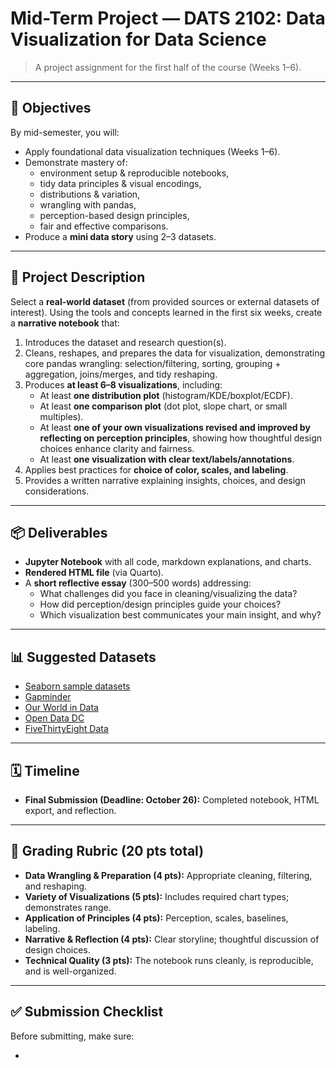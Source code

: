 # Mid-Term Project — DATS 2102: Data Visualization for Data Science

> A project assignment for the first half of the course (Weeks 1–6).

---

## 🎯 Objectives

By mid-semester, you will:

- Apply foundational data visualization techniques (Weeks 1–6).
- Demonstrate mastery of:
  - environment setup & reproducible notebooks,
  - tidy data principles & visual encodings,
  - distributions & variation,
  - wrangling with pandas,
  - perception-based design principles,
  - fair and effective comparisons.
- Produce a **mini data story** using 2–3 datasets.

---

## 📖 Project Description

Select a **real-world dataset** (from provided sources or external datasets of interest). Using the tools and concepts learned in the first six weeks, create a **narrative notebook** that:

1. Introduces the dataset and research question(s).
2. Cleans, reshapes, and prepares the data for visualization, demonstrating core pandas wrangling: selection/filtering, sorting, grouping + aggregation, joins/merges, and tidy reshaping.
3. Produces **at least 6–8 visualizations**, including:
   - At least **one distribution plot** (histogram/KDE/boxplot/ECDF).
   - At least **one comparison plot** (dot plot, slope chart, or small multiples).
   - At least **one of your own visualizations revised and improved by reflecting on perception principles**, showing how thoughtful design choices enhance clarity and fairness.
   - At least **one visualization with clear text/labels/annotations**.
4. Applies best practices for **choice of color, scales, and labeling**.
5. Provides a written narrative explaining insights, choices, and design considerations.

---

## 📦 Deliverables

- **Jupyter Notebook** with all code, markdown explanations, and charts.
- **Rendered HTML file** (via Quarto).
- A **short reflective essay** (300–500 words) addressing:
  - What challenges did you face in cleaning/visualizing the data?
  - How did perception/design principles guide your choices?
  - Which visualization best communicates your main insight, and why?

---

## 📊 Suggested Datasets

- [Seaborn sample datasets](https://seaborn.pydata.org/generated/seaborn.load_dataset.html)
- [Gapminder](https://www.gapminder.org/data/)
- [Our World in Data](https://ourworldindata.org/)
- [Open Data DC](https://opendata.dc.gov/)
- [FiveThirtyEight Data](https://data.fivethirtyeight.com/)

---

## 🗓️ Timeline

- **Final Submission (Deadline: October 26):** Completed notebook, HTML export, and reflection.

---

## 🧾 Grading Rubric (20 pts total)

- **Data Wrangling & Preparation (4 pts):** Appropriate cleaning, filtering, and reshaping.
- **Variety of Visualizations (5 pts):** Includes required chart types; demonstrates range.
- **Application of Principles (4 pts):** Perception, scales, baselines, labeling.
- **Narrative & Reflection (4 pts):** Clear storyline; thoughtful discussion of design choices.
- **Technical Quality (3 pts):** The notebook runs cleanly, is reproducible, and is well-organized.

---

## ✅ Submission Checklist

Before submitting, make sure:

-

